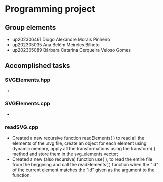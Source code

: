 
# Programming project

## Group elements

- up202306461 Diogo Alexandre Morais Pinheiro
- up202305035 Ana Belém Meireles Bilhoto 
- up202305089 Bárbara Catarina Cerqueira Veloso Gomes


## Accomplished tasks

### SVGElements.hpp

-


### SVGElements.cpp

- 


### readSVG.cpp

- Created a new recursive function readElements( ) to read all the elements of the .svg file, create an object for each element using dynamic memory, apply all the transformations using the transform( ) method and store them in the svg_elements vector;
- Created a new (also recursive) function use( ), to read the entire file from the beggining and call the readElements( ) function when the "id" of the current element matches the "id" given as the argument to the function.
